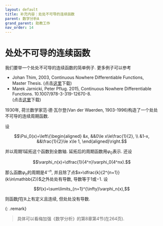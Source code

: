 ```yaml
---
layout: default
title: 补充内容：处处不可导的连续函数
parent: 数学分析A
grand_parent: 助教工作
nav_order: 14
---
```


# 处处不可导的连续函数

我们要举一个处处不可导的连续函数的简单例子. 
更多例子可以参考
- Johan Thim, 2003, Continuous Nowhere Differentiable Functions, Master Thesis. (点击[这里](/res/JohanThim.pdf)下载)
- Marek Jarnicki, Peter Pflug. 2015, Continuous Nowhere Differentiable Functions. 10.1007/978-3-319-12670-8.  
(点击[这里](/res/JarnickiMonster.pdf)下载)


1930年, 荷兰数学家范·德·瓦尔登(Van der Waerden, 1903-1996)构造了一个处处不可导的连续周期函数.

设

$$\Psi_0(x)=\left\{\begin{aligned}
&x, &&0\le x\le\frac{1}{2}, \\
&1-x, &&\frac{1}{2}\le x\le 1,
\end{aligned}\right.$$

并以周期1延拓这个函数到全数轴. 延拓后的周期函数用$\varphi_0$表示. 还设

$$\varphi_n(x)=\dfrac{1}{4^n}\varphi_0(4^nx).$$

那么函数$\varphi_n$的周期是$4^{-n}$, 并且除了点$x=\dfrac{k}{2^{n+1}}(k\in\mathbb{Z})$之外处处有导数,
导数等于1或$-1$. 设

$$f(x)=\sum\limits_{n=1}^{\infty}\varphi_n(x),$$

则函数$f$在$\mathbb{R}$上有定义且连续, 但处处没有导数. 



{: .remark}
> 具体可以看梅加强《数学分析》的第8章第4节(在264页). 